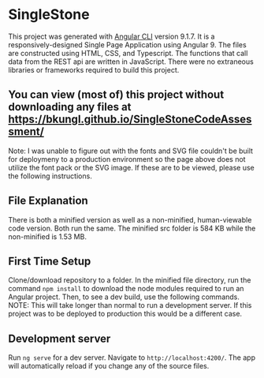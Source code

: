 # SingleStone

This project was generated with [Angular CLI](https://github.com/angular/angular-cli) version 9.1.7.
It is a responsively-designed Single Page Application using Angular 9. The files are constructed using HTML, CSS, and Typescript. The functions that call data from the REST api are written in JavaScript. There were no extraneous libraries or frameworks required to build this project.

## You can view (most of) this project without downloading any files at https://bkungl.github.io/SingleStoneCodeAssessment/
Note: I was unable to figure out with the fonts and SVG file couldn't be built for deploymeny to a production environment so the page above does not utilize the font pack or the SVG image. If these are to be viewed, please use the following instructions.

## File Explanation
There is both a minified version as well as a non-minified, human-viewable code version. Both run the same. The minified src folder is 584 KB while the non-minified is 1.53 MB.

## First Time Setup
Clone/download repository to a folder. In the minified file directory, run the command `npm install` to download the node modules required to run an Angular project. Then, to see a dev build, use the following commands. NOTE: This will take longer than normal to run a development server. If this project was to be deployed to production this would be a different case. 

## Development server

Run `ng serve` for a dev server. Navigate to `http://localhost:4200/`. The app will automatically reload if you change any of the source files.


